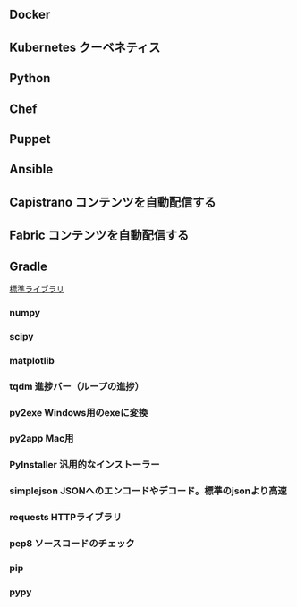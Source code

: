 ## Docker
## Kubernetes クーベネティス
## Python
## Chef
## Puppet
## Ansible
## Capistrano コンテンツを自動配信する
## Fabric コンテンツを自動配信する

## Gradle

[標準ライブラリ](https://docs.python.jp/3/library/index.html)
### numpy
### scipy
### matplotlib
### tqdm 進捗バー（ループの進捗）
### py2exe Windows用のexeに変換
### py2app Mac用
### PyInstaller 汎用的なインストーラー
### simplejson JSONへのエンコードやデコード。標準のjsonより高速
### requests HTTPライブラリ
### pep8 ソースコードのチェック

### pip
### pypy 
